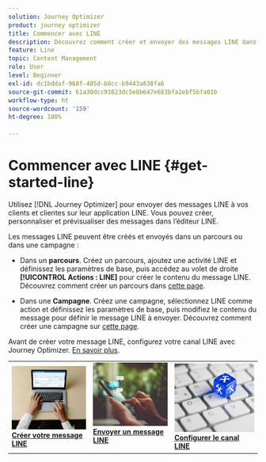 ```yaml
---
solution: Journey Optimizer
product: journey optimizer
title: Commencer avec LINE
description: Découvrez comment créer et envoyer des messages LINE dans Journey Optimizer.
feature: Line
topic: Content Management
role: User
level: Beginner
exl-id: dc1bddaf-968f-405d-b8cc-b9443a838fa6
source-git-commit: 61a30dcc93823dc5e8b647e683bfa2ebf5bfa01b
workflow-type: ht
source-wordcount: '159'
ht-degree: 100%

---
```


# Commencer avec LINE {#get-started-line}

Utilisez [!DNL Journey Optimizer] pour envoyer des messages LINE à vos clients et clientes sur leur application LINE. Vous pouvez créer, personnaliser et prévisualiser des messages dans l’éditeur LINE.

Les messages LINE peuvent être créés et envoyés dans un parcours ou dans une campagne :

* Dans un **parcours**. Créez un parcours, ajoutez une activité LINE et définissez les paramètres de base, puis accédez au volet de droite **[!UICONTROL Actions : LINE]** pour créer le contenu du message LINE. Découvrez comment créer un parcours dans [cette page](../building-journeys/journey-gs.md).

* Dans une **Campagne**. Créez une campagne, sélectionnez LINE comme action et définissez les paramètres de base, puis modifiez le contenu du message pour définir le message LINE à envoyer. Découvrez comment créer une campagne sur [cette page](../campaigns/create-campaign.md#configure).

Avant de créer votre message LINE, configurez votre canal LINE avec Journey Optimizer. [En savoir plus](line-configuration.md).

<table style="table-layout:fixed"><tr style="border: 0;">
<td>
<a href="create-line.md">
<img alt="Prospect" src="../assets/do-not-localize/sms-create.jpeg">
</a>
<div><a href="create-line.md"><strong>Créer votre message LINE</strong>
</div>
</td>
<td>
<a href="send-line.md">
<img alt="Peu fréquent" src="../assets/do-not-localize/sms-sending.jpg">
</a>
<div>
<a href="send-line.md"><strong>Envoyer un message LINE</strong></a>
</div>
<p></td>
<td>
<a href="line-configuration.md">
<img alt="Peu fréquent" src="../assets/do-not-localize/inapp-config.jpg">
<div>
<a href="line-configuration.md"><strong>Configurer le canal LINE</strong>
</a>
</div>
</td>
</tr></table>
